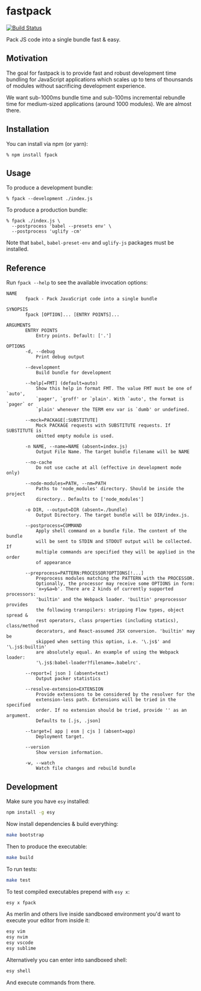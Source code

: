 # fastpack

[![Build Status](https://travis-ci.org/fastpack/fastpack.svg?branch=master)](https://travis-ci.org/fastpack/fastpack)

Pack JS code into a single bundle fast & easy.

## Motivation

The goal for fastpack is to provide fast and robust development time bundling
for JavaScript applications which scales up to tens of thounsands of modules
without sacrificing development experience.

We want sub-1000ms bundle time and sub-100ms incremental rebundle time for
medium-sized applications (around 1000 modules). We are almost there.

## Installation

You can install via npm (or yarn):

```
% npm install fpack
```

## Usage

To produce a development bundle:

```
% fpack --development ./index.js
```

To produce a production bundle:

```
% fpack ./index.js \
  --postprocess 'babel --presets env' \
  --postprocess 'uglify -cm'
```

Note that `babel`, `babel-preset-env` and `uglify-js` packages must be
installed.

## Reference

Run `fpack --help` to see the available invocation options:

```
NAME
       fpack - Pack JavaScript code into a single bundle

SYNOPSIS
       fpack [OPTION]... [ENTRY POINTS]...

ARGUMENTS
       ENTRY POINTS
           Entry points. Default: ['.']

OPTIONS
       -d, --debug
           Print debug output

       --development
           Build bundle for development

       --help[=FMT] (default=auto)
           Show this help in format FMT. The value FMT must be one of `auto',
           `pager', `groff' or `plain'. With `auto', the format is `pager` or
           `plain' whenever the TERM env var is `dumb' or undefined.

       --mock=PACKAGE[:SUBSTITUTE]
           Mock PACKAGE requests with SUBSTITUTE requests. If SUBSTITUTE is
           omitted empty module is used.

       -n NAME, --name=NAME (absent=index.js)
           Output File Name. The target bundle filename will be NAME

       --no-cache
           Do not use cache at all (effective in development mode only)

       --node-modules=PATH, --nm=PATH
           Paths to 'node_modules' directory. Should be inside the project
           directory.. Defaults to ['node_modules']

       -o DIR, --output=DIR (absent=./bundle)
           Output Directory. The target bundle will be DIR/index.js.

       --postprocess=COMMAND
           Apply shell command on a bundle file. The content of the bundle
           will be sent to STDIN and STDOUT output will be collected. If
           multiple commands are specified they will be applied in the order
           of appearance

       --preprocess=PATTERN:PROCESSOR?OPTIONS[!...]
           Preprocess modules matching the PATTERN with the PROCESSOR.
           Optionally, the processor may receive some OPTIONS in form:
           'x=y&a=b'. There are 2 kinds of currently supported processors:
           'builtin' and the Webpack loader. 'builtin' preprocessor provides
           the following transpilers: stripping Flow types, object spread &
           rest operators, class properties (including statics), class/method
           decorators, and React-assumed JSX conversion. 'builtin' may be
           skipped when setting this option, i.e. '\.js$' and '\.js$:builtin'
           are absolutely equal. An example of using the Webpack loader:
           '\.js$:babel-loader?filename=.babelrc'.

       --report=[ json ] (absent=text)
           Output packer statistics

       --resolve-extension=EXTENSION
           Provide extensions to be considered by the resolver for the
           extension-less path. Extensions will be tried in the specified
           order. If no extension should be tried, provide '' as an argument.
           Defaults to [.js, .json]

       --target=[ app | esm | cjs ] (absent=app)
           Deployment target.

       --version
           Show version information.

       -w, --watch
           Watch file changes and rebuild bundle

```

## Development

Make sure you have `esy` installed:

```bash
npm install -g esy
```

Now install dependencies & build everything:

```bash
make bootstrap
```

Then to produce the executable:

```bash
make build
```

To run tests:

```bash
make test
```

To test compiled executables prepend with `esy x`:

```bash
esy x fpack
```

As merlin and others live inside sandboxed environment you'd want to execute
your editor from inside it:

```bash
esy vim
esy nvim
esy vscode
esy sublime
```

Alternatively you can enter into sandboxed shell:

```bash
esy shell
```

And execute commands from there.

